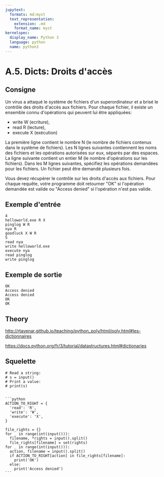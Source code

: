 ```yaml
---
jupytext:
  formats: md:myst
  text_representation:
    extension: .md
    format_name: myst
kernelspec:
  display_name: Python 3
  language: python
  name: python3
---
```


# A.5. Dicts: Droits d'accès

## Consigne

Un virus a attaqué le système de fichiers d'un superordinateur et a brisé le contrôle des droits d'accès aux fichiers. Pour chaque fichier, il existe un ensemble connu d'opérations qui peuvent lui être appliquées:


- write W (ecriture),
- read R (lecture),
- execute X (exécution)


La première ligne contient le nombre N (le nombre de fichiers contenus dans le système de fichiers). Les N lignes suivantes contiennent les noms des fichiers et les opérations autorisées sur eux, séparés par des espaces. La ligne suivante contient un entier M (le nombre d'opérations sur les fichiers). Dans les M lignes suivantes, spécifiez les opérations demandées pour les fichiers. Un fichier peut être demandé plusieurs fois.

Vous devez récupérer le contrôle sur les droits d'accès aux fichiers. Pour chaque requête, votre programme doit retourner "OK" si l'opération demandée est valide ou "Access denied" si l'opération n'est pas valide.

## Exemple d'entrée

```
4
helloworld.exe R X
pinglog W R
nya R
goodluck X W R
5
read nya
write helloworld.exe
execute nya
read pinglog
write pinglog
```

## Exemple de sortie

```
OK
Access denied
Access denied
OK
OK
```

## Theory

http://rtavenar.github.io/teaching/python_poly/html/poly.html#les-dictionnaires

https://docs.python.org/fr/3/tutorial/datastructures.html#dictionaries

## Squelette

```{code-cell} python
# Read a string:
# s = input()
# Print a value:
# print(s)
```

````{dropdown} Proposition de solution

```python
ACTION_TO_RIGHT = {
  'read': 'R',
  'write': 'W',
  'execute': 'X',
}

file_rights = {}
for _ in range(int(input())):
  filename, *rights = input().split()
  file_rights[filename] = set(rights)
for _ in range(int(input())):
  action, filename = input().split()
  if ACTION_TO_RIGHT[action] in file_rights[filename]:
    print('OK')
  else:
    print('Access denied')
```
````
